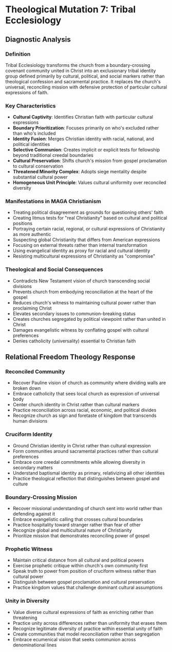 # Theological Mutation 7: Tribal Ecclesiology

## Diagnostic Analysis

### Definition
Tribal Ecclesiology transforms the church from a boundary-crossing covenant community united in Christ into an exclusionary tribal identity group defined primarily by cultural, political, and social markers rather than theological confession and sacramental practice. It replaces the church's universal, reconciling mission with defensive protection of particular cultural expressions of faith.

### Key Characteristics
- **Cultural Captivity**: Identifies Christian faith with particular cultural expressions
- **Boundary Prioritization**: Focuses primarily on who's excluded rather than who's included
- **Identity Fusion**: Merges Christian identity with racial, national, and political identities
- **Selective Communion**: Creates implicit or explicit tests for fellowship beyond traditional creedal boundaries
- **Cultural Preservation**: Shifts church's mission from gospel proclamation to cultural conservation
- **Threatened Minority Complex**: Adopts siege mentality despite substantial cultural power
- **Homogeneous Unit Principle**: Values cultural uniformity over reconciled diversity

### Manifestations in MAGA Christianism
- Treating political disagreement as grounds for questioning others' faith
- Creating litmus tests for "real Christianity" based on cultural and political positions
- Portraying certain racial, regional, or cultural expressions of Christianity as more authentic
- Suspecting global Christianity that differs from American expressions
- Focusing on external threats rather than internal transformation
- Using evangelical identity as proxy for racial and cultural identity
- Resisting multicultural expressions of Christianity as "compromise"

### Theological and Social Consequences
- Contradicts New Testament vision of church transcending social divisions
- Prevents church from embodying reconciliation at the heart of the gospel
- Reduces church's witness to maintaining cultural power rather than proclaiming Christ
- Elevates secondary issues to communion-breaking status
- Creates churches segregated by political viewpoint rather than united in Christ
- Damages evangelistic witness by conflating gospel with cultural preferences
- Denies catholicity (universality) essential to Christian faith

## Relational Freedom Theology Response

### Reconciled Community
- Recover Pauline vision of church as community where dividing walls are broken down
- Embrace catholicity that sees local church as expression of universal body
- Center church identity in Christ rather than cultural markers
- Practice reconciliation across racial, economic, and political divides
- Recognize church as sign and foretaste of kingdom that transcends human divisions

### Cruciform Identity
- Ground Christian identity in Christ rather than cultural expression
- Form communities around sacramental practices rather than cultural preferences
- Embrace core creedal commitments while allowing diversity in secondary matters
- Understand baptismal identity as primary, relativizing all other identities
- Practice theological reflection that distinguishes between gospel and culture

### Boundary-Crossing Mission
- Recover missional understanding of church sent into world rather than defending against it
- Embrace evangelistic calling that crosses cultural boundaries
- Practice hospitality toward stranger rather than fear of other
- Recognize global and multicultural nature of Christianity
- Prioritize mission that demonstrates reconciling power of gospel

### Prophetic Witness
- Maintain critical distance from all cultural and political powers
- Exercise prophetic critique within church's own community first
- Speak truth to power from position of cruciform witness rather than cultural power
- Distinguish between gospel proclamation and cultural preservation
- Practice kingdom values that challenge dominant cultural assumptions

### Unity in Diversity
- Value diverse cultural expressions of faith as enriching rather than threatening
- Practice unity across differences rather than uniformity that erases them
- Recognize legitimate diversity of practice within essential unity of faith
- Create communities that model reconciliation rather than segregation
- Embrace ecumenical vision that seeks communion across denominational lines